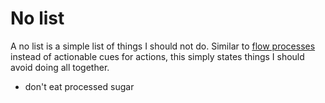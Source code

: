 # No list
A no list is a simple list of things I should not do. Similar to [flow processes](./flow-processes.md) instead of actionable cues for actions, this simply states things I should avoid doing all together.
- don't eat processed sugar